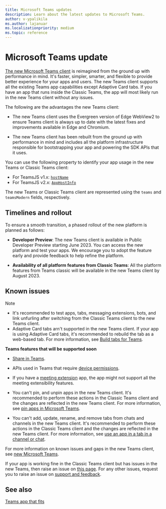 ```yaml
---
title: Microsoft Teams updates
description: Learn about the latest updates to Microsoft Teams.
author: v-ypalikila
ms.author: lajanuar
ms.localizationpriority: medium
ms.topic: reference
---
```

# Microsoft Teams update

[The new Microsoft Teams client](https://www.microsoft.com/en-us/microsoft-365/blog/2023/03/27/welcome-to-the-new-era-of-microsoft-teams/) is reimagined from the ground up with performance in mind. It's faster, simpler, smarter, and flexible to provide better experience for your apps and users. The new Teams client supports all the existing Teams app capabilities except Adaptive Card tabs. If you have an app that runs inside the Classic Teams, the app will most likely run in the new Teams client without any issues.

The following are the advantages the new Teams client:  

* The new Teams client uses the Evergreen version of Edge WebView2 to ensure Teams client is always up to date with the latest fixes and improvements available in Edge and Chromium.

* The new Teams client has been rebuilt from the ground up with performance in mind and includes all the platform infrastructure responsible for bootstrapping your app and powering the SDK APIs that it uses.  

You can use the following property to identify your app usage in the new Teams or Classic Teams client:

* For TeamsJS v1.x: [`hostName`](/javascript/api/@microsoft/teams-js/hostname?view=msteams-client-js-latest&preserve-view=true)
* For TeamsJS v2.x: [`AppHostInfo`](/javascript/api/@microsoft/teams-js/app.appinfo?view=msteams-client-js-latest&preserve-view=true#@microsoft-teams-js-app-appinfo-host)

The new Teams or Classic Teams client are represented using the `teams` and `teamsModern` fields, respectively.

## Timelines and rollout

To ensure a smooth transition, a phased rollout of the new platform is planned as follows:

* **Developer Preview**: The new Teams client is available in Public Developer Preview starting June 2023. You can access the new platform and test your apps. We encourage you to adopt the feature early and provide feedback to help refine the platform.

* **Availability of all platform features from Classic Teams**: All the platform features from Teams classic will be available in the new Teams client by August 2023.

## Known issues

> [!NOTE]
>
> * It's recommended to test apps, tabs, messaging extensions, bots, and link unfurling after switching from the Classic Teams client to the new Teams client.
> * Adaptive Card tabs arn't supported in the new Teams client. If your app is using Adaptive Card tabs, it's recommended to rebuild the tab as a web-based tab. For more information, see [Build tabs for Teams](../tabs/how-to/build-adaptive-card-tabs.md).

**Teams features that will be supported soon**

* [Share in Teams](../concepts/build-and-test/share-to-teams-from-personal-app-or-tab.md).

* APIs used in Teams that require [device permissions](../concepts/device-capabilities/native-device-permissions.md).

* If you have a [meeting extension](../apps-in-teams-meetings/teams-apps-in-meetings.md) app, the app might not support all the meeting extensibility features.

* You can't pin, and unpin apps in the new Teams client. It's recommended to perform these actions in the Classic Teams client and the changes are reflected in the new Teams client. For more information, see [pin apps in Microsoft Teams](https://support.microsoft.com/office/pin-an-app-for-easy-access-3045fd44-6604-4ba7-8ecc-1c0d525e89ec).

* You can't add, update, rename, and remove tabs from chats and channels in the new Teams client. It's recommended to perform these actions in the Classic Teams client and the changes are reflected in the new Teams client. For more information, see [use an app in a tab in a channel or chat](https://support.microsoft.com/office/use-an-app-in-a-tab-in-a-channel-or-chat-83d0514f-2134-4db5-80f2-e9b43e111d57).

For more information on known issues and gaps in the new Teams client, see [new Microsoft Teams](/microsoftteams/new-teams-desktop-admin?tabs=teams-admin-center#known-issues).

If your app is working fine in the Classic Teams client but has issues in the new Teams, then raise an issue on [this page](https://github.com/MicrosoftDocs/msteams-docs/issues/new?title=&body=%0A%0A%5BEnter%20feedback%20here%5D%0A%0A%0A---%0A%23%23%23%23%20Document%20Details%0A%0A%E2%9A%A0%20*Do%20not%20edit%20this%20section.%20It%20is%20required%20for%20learn.microsoft.com%20%E2%9E%9F%20GitHub%20issue%20linking.*%0A%0A*%20ID%3A%2019ddf42e-0a47-7717-52d4-e549155480a2%0A*%20Version%20Independent%20ID%3A%204bbe9beb-233f-cfd5-097b-f280aab5fde8%0A*%20Content%3A%20%5BMicrosoft%20Teams%20developer%20community%20support%20and%20feedback%20-%20Teams%5D(https%3A%2F%2Flearn.microsoft.com%2Fen-us%2Fmicrosoftteams%2Fplatform%2Ffeedback)%0A*%20Content%20Source%3A%20%5Bmsteams-platform%2Ffeedback.md%5D(https%3A%2F%2Fgithub.com%2FMicrosoftDocs%2Fmsteams-docs%2Fblob%2Fmain%2Fmsteams-platform%2Ffeedback.md)%0A*%20Service%3A%20**msteams**%0A*%20GitHub%20Login%3A%20%40surbhigupta%0A*%20Microsoft%20Alias%3A%20**lajanuar**). For any other issues, request you to raise an issue on [support and feedback](../feedback.md#developer-community-forums).

## See also

[Teams app that fits](../overview.md)
